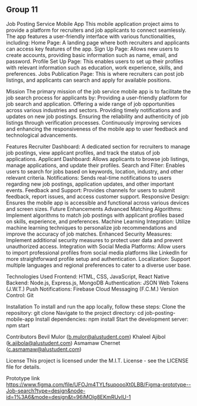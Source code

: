## Group 11

Job Posting Service Mobile App
This mobile application project aims to provide a platform for recruiters and job applicants to connect seamlessly. The app features a user-friendly interface with various functionalities, including:
Home Page: A landing page where both recruiters and applicants can access key features of the app.
Sign Up Page: Allows new users to create accounts, providing basic information such as name, email, and password.
Profile Set Up Page: This enables users to set up their profiles with relevant information such as education, work experience, skills, and preferences.
Jobs Publication Page: This is where recruiters can post job listings, and applicants can search and apply for available positions.

Mission
The primary mission of the job service mobile app is to facilitate the job search process for applicants by:
Providing a user-friendly platform for job search and application.
Offering a wide range of job opportunities across various industries and sectors.
Providing timely notifications and updates on new job postings.
Ensuring the reliability and authenticity of job listings through verification processes.
Continuously improving services and enhancing the responsiveness of the mobile app to user feedback and technological advancements.

Features
Recruiter Dashboard: A dedicated section for recruiters to manage job postings, view applicant profiles, and track the status of job applications.
Applicant Dashboard: Allows applicants to browse job listings, manage applications, and update their profiles.
Search and Filter: Enables users to search for jobs based on keywords, location, industry, and other relevant criteria.
Notifications: Sends real-time notifications to users regarding new job postings, application updates, and other important events.
Feedback and Support: Provides channels for users to submit feedback, report issues, and access customer support.
Responsive Design: Ensures the mobile app is accessible and functional across various devices and screen sizes.
Future Enhancements
Advanced Matching Algorithms: Implement algorithms to match job postings with applicant profiles based on skills, experience, and preferences.
Machine Learning Integration: Utilize machine learning techniques to personalize job recommendations and improve the accuracy of job matches.
Enhanced Security Measures: Implement additional security measures to protect user data and prevent unauthorized access.
Integration with Social Media Platforms: Allow users to import professional profiles from social media platforms like LinkedIn for more straightforward profile setup and authentication.
Localization: Support multiple languages and regional preferences to cater to a diverse user base.

Technologies Used
Frontend: HTML, CSS, JavaScript, React Native
Backend: Node.js, Express.js, MongoDB
Authentication: JSON Web Tokens (J.W.T.)
Push Notifications: Firebase Cloud Messaging (F.C.M.)
Version Control: Git

Installation
To install and run the app locally, follow these steps:
Clone the repository: git clone <repository-url>
Navigate to the project directory: cd job-posting-mobile-app
Install dependencies: npm install
Start the development server: npm start

Contributors
Bevil Mulor (b.mulor@alustudent.com)
Khaleel Ajibol (k.ajibola@alustudent.com)
Asmamaw Chernet (c.asmamaw@alustudent.com)

License
This project is licensed under the M.I.T. License - see the LICENSE file for details.

Prototype link
https://www.figma.com/file/UFOJm4TYLfsupoooXt0LBB/Figma-prototype--Job-search?type=design&node-id=1%3A6&mode=design&t=96iMOlg8EKmRUvIU-1